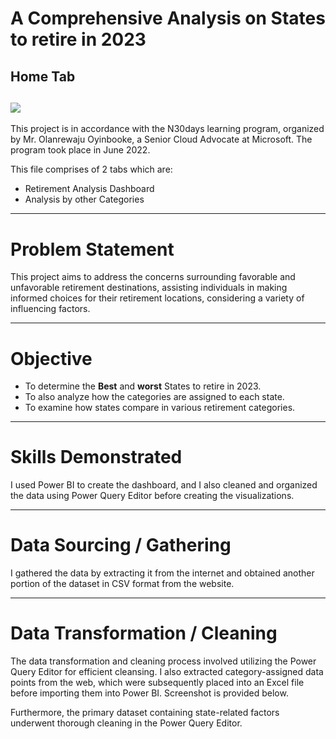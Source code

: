 # A Comprehensive Analysis on States to retire in 2023
## Home Tab
![](Homepage.png)
-----------



This project is in accordance with the N30days learning program, organized by Mr. Olanrewaju Oyinbooke, a Senior Cloud Advocate at Microsoft. The program took place in June 2022.

This file comprises of 2 tabs which are:
- Retirement Analysis Dashboard
- Analysis by other Categories


----------------
# Problem Statement
This project aims to address the concerns surrounding favorable and unfavorable retirement destinations, assisting individuals in making informed choices for their retirement locations, considering a variety of influencing factors.

-------------
# Objective
- To determine the **Best** and **worst** States to retire in 2023.
- To also analyze how the categories are assigned to each state.
- To examine how states compare in various retirement categories.


---------------
# Skills Demonstrated
I used Power BI to create the dashboard, and I also cleaned and organized the data using Power Query Editor before creating the visualizations.

------------------------
# Data Sourcing / Gathering
I gathered the data by extracting it from the internet and obtained another portion of the dataset in CSV format from the website.


-----------------
# Data Transformation / Cleaning
The data transformation and cleaning process involved utilizing the Power Query Editor for efficient cleansing. I also extracted category-assigned data points from the web, which were subsequently placed into an Excel file before importing them into Power BI. Screenshot is provided below.



Furthermore, the primary dataset containing state-related factors underwent thorough cleaning in the Power Query Editor.







